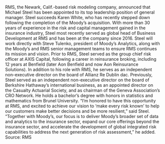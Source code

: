 RMS, the Newark, Calif.-based risk modeling company, announced that Michael Steel has been appointed to its top leadership position of general manager. Steel succeeds Karen White, who has recently stepped down following the completion of the Moody’s acquisition.
With more than 30 years of experience in the risk and capital management gained in the insurance industry, Steel most recently served as global head of Business Development at RMS and has been at the company since 2016. Steel will work directly with Steve Tulenko, president of Moody’s Analytics, along with the Moody’s and RMS senior management teams to ensure RMS continues its mission and vision.
Prior to RMS, Steel served as the group chief risk officer at AXIS Capital, following a career in reinsurance broking, including 12 years at Benfield (later Aon Benfield and now Aon Reinsurance Solutions). In addition to his role with RMS, he serves as an independent non-executive director on the board of Allianz Re Dublin dac.
Previously, Steel served as an independent non-executive director on the board of Berkshire Hathaway’s international business, as an appointed director on the Casualty Actuarial Society, and as chairman of the Geneva Association’s CRO Network. He holds a bachelor’s degree with honors in statistics and mathematics from Brunel University.
“I’m honored to have this opportunity at RMS, and excited to achieve our vision to ‘make every risk known’ to help our customers make better decisions and be more resilient,” said Steel.
“Together with Moody’s, our focus is to deliver Moody’s broader set of data and analytics to the insurance sector, expand our core offerings beyond the insurance sector, and accelerate the development of global integrated risk capabilities to address the next generation of risk assessment,” he added.
Source: RMS
